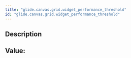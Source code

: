 ```yaml
---
title: "glide.canvas.grid.widget_performance_threshold"
id: "glide.canvas.grid.widget_performance_threshold"
---
```

## Description



## Value: 
```

```